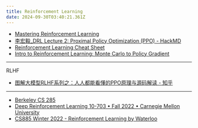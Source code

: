 ```yaml
---
title: Reinforcement Learning
date: 2024-09-30T03:40:21.361Z
---
```






* [Mastering Reinforcement Learning](https://gibberblot.github.io/rl-notes/index.html)
* [李宏毅_DRL Lecture 2: Proximal Policy Optimization (PPO) - HackMD](https://hackmd.io/@shaoeChen/Bywb8YLKS/https%3A%2F%2Fhackmd.io%2F%40shaoeChen%2FSyez2AmFr)
* [Reinforcement Learning Cheat Sheet](https://github.com/alxthm/rl-cheatsheet/blob/main/main.pdf)
* [Intro to Reinforcement Learning: Monte Carlo to Policy Gradient](https://medium.com/@hsinhungw/intro-to-reinforcement-learning-monte-carlo-to-policy-gradient-1c7ede4eed6e)
---
RLHF
* [图解大模型RLHF系列之：人人都能看懂的PPO原理与源码解读 - 知乎](https://zhuanlan.zhihu.com/p/677607581)
---
* [Berkeley CS 285](https://rail.eecs.berkeley.edu/deeprlcourse/)
* [Deep Reinforcement Learning
10-703 • Fall 2022 • Carnegie Mellon University](https://cmudeeprl.github.io/703website_f22/lectures/)
* [CS885 Winter 2022 - Reinforcement Learning by Waterloo](https://cs.uwaterloo.ca/~ppoupart/teaching/cs885-winter22/schedule.html)